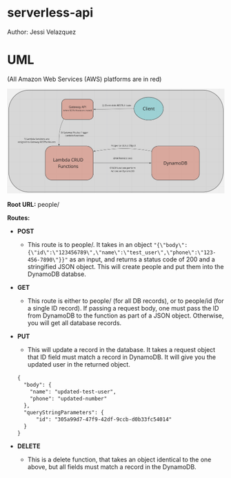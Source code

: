 # serverless-api

Author: Jessi Velazquez

# UML

(All Amazon Web Services (AWS) platforms are in red)

![UML](./UML.png)

**Root URL:** people/

**Routes:**
  
  - **POST**

    - This route is to people/. It takes in an object ```"{\"body\":{\"id\":\"123456789\",\"name\":\"test_user\",\"phone\":\"123-456-7890\"}}"``` as an input, and returns a status code of 200 and a stringified JSON object. This will create people and put them into the DynamoDB databse.

  - **GET**

    - This route is either to people/ (for all DB records), or to people/id (for a single ID record). If passing a request body, one must pass the ID from DynamoDB to the function as part of a JSON object. Otherwise, you will get all database records. 

  - **PUT**

    - This will update a record in the database. It takes a request object that ID field must match a record in DynamoDB. It will give you the updated user in the returned object.

    ```
    {   
      "body": {
        "name": "updated-test-user",
        "phone": "updated-number"
      },
      "queryStringParameters": {
          "id": "305a99d7-47f9-42df-9ccb-d0b33fc54014"
      }
    }
    ```

  - **DELETE**

    - This is a delete function, that takes an object identical to the one above, but all fields must match a record in the DynamoDB.